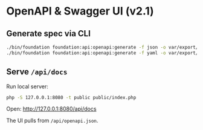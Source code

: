 # OpenAPI & Swagger UI (v2.1)

## Generate spec via CLI
```bash
./bin/foundation foundation:api:openapi:generate -f json -o var/export/openapi.json
./bin/foundation foundation:api:openapi:generate -f yaml -o var/export/openapi.yaml
```

## Serve `/api/docs`
Run local server:
```bash
php -S 127.0.0.1:8080 -t public public/index.php
```
Open: http://127.0.0.1:8080/api/docs

The UI pulls from `/api/openapi.json`.